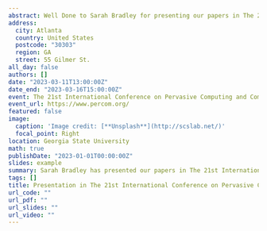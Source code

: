 ```yaml
---
abstract: Well Done to Sarah Bradley for presenting our papers in The 21st International Conference on Pervasive Computing and Communications (PerCom 2023)
address:
  city: Atlanta
  country: United States
  postcode: "30303"
  region: GA
  street: 55 Gilmer St.
all_day: false
authors: []
date: "2023-03-11T13:00:00Z"
date_end: "2023-03-16T15:00:00Z"
event: The 21st International Conference on Pervasive Computing and Communications
event_url: https://www.percom.org/
featured: false
image:
  caption: 'Image credit: [**Unsplash**](http://scslab.net/)'
  focal_point: Right
location: Georgia State University
math: true
publishDate: "2023-01-01T00:00:00Z"
slides: example
summary: Sarah Bradley has presented our papers in The 21st International Conference on Pervasive Computing and Communications (PerCom 2023)
tags: []
title: Presentation in The 21st International Conference on Pervasive Computing and Communications (PerCom 2023)
url_code: ""
url_pdf: ""
url_slides: ""
url_video: ""
---
```


